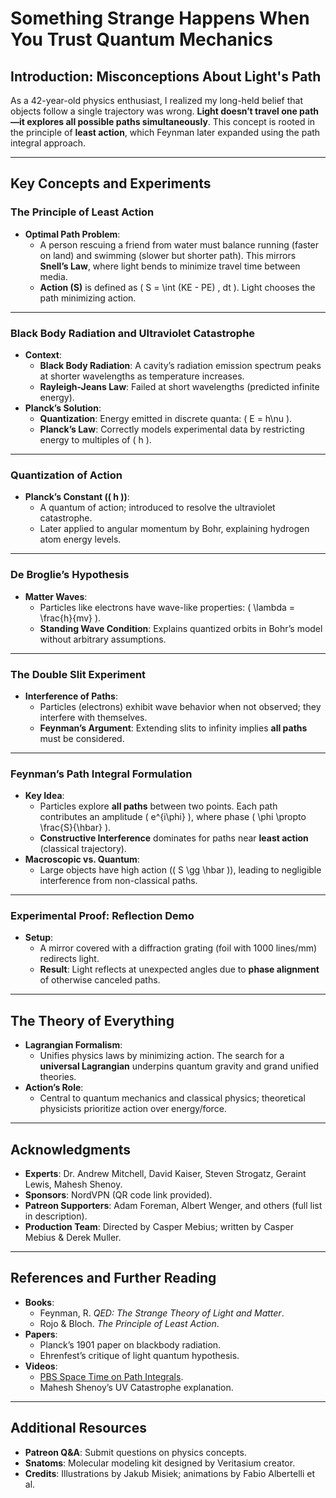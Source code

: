 
# Something Strange Happens When You Trust Quantum Mechanics

## Introduction: Misconceptions About Light's Path
As a 42-year-old physics enthusiast, I realized my long-held belief that objects follow a single trajectory was wrong. **Light doesn’t travel one path—it explores all possible paths simultaneously**. This concept is rooted in the principle of **least action**, which Feynman later expanded using the path integral approach.

---

## Key Concepts and Experiments

### The Principle of Least Action
- **Optimal Path Problem**: 
  - A person rescuing a friend from water must balance running (faster on land) and swimming (slower but shorter path). This mirrors **Snell’s Law**, where light bends to minimize travel time between media.
  - **Action (S)** is defined as \( S = \int (KE - PE) \, dt \). Light chooses the path minimizing action.

---

### Black Body Radiation and Ultraviolet Catastrophe
- **Context**: 
  - **Black Body Radiation**: A cavity’s radiation emission spectrum peaks at shorter wavelengths as temperature increases.
  - **Rayleigh-Jeans Law**: Failed at short wavelengths (predicted infinite energy).
- **Planck’s Solution**:
  - **Quantization**: Energy emitted in discrete quanta: \( E = h\nu \).
  - **Planck’s Law**: Correctly models experimental data by restricting energy to multiples of \( h \).

---

### Quantization of Action
- **Planck’s Constant (\( h \))**: 
  - A quantum of action; introduced to resolve the ultraviolet catastrophe.
  - Later applied to angular momentum by Bohr, explaining hydrogen atom energy levels.

---

### De Broglie’s Hypothesis
- **Matter Waves**: 
  - Particles like electrons have wave-like properties: \( \lambda = \frac{h}{mv} \).
  - **Standing Wave Condition**: Explains quantized orbits in Bohr’s model without arbitrary assumptions.

---

### The Double Slit Experiment
- **Interference of Paths**:
  - Particles (electrons) exhibit wave behavior when not observed; they interfere with themselves.
  - **Feynman’s Argument**: Extending slits to infinity implies **all paths** must be considered.

---

### Feynman’s Path Integral Formulation
- **Key Idea**:
  - Particles explore **all paths** between two points. Each path contributes an amplitude \( e^{i\phi} \), where phase \( \phi \propto \frac{S}{\hbar} \).
  - **Constructive Interference** dominates for paths near **least action** (classical trajectory).
- **Macroscopic vs. Quantum**: 
  - Large objects have high action (\( S \gg \hbar \)), leading to negligible interference from non-classical paths.

---

### Experimental Proof: Reflection Demo
- **Setup**: 
  - A mirror covered with a diffraction grating (foil with 1000 lines/mm) redirects light.
  - **Result**: Light reflects at unexpected angles due to **phase alignment** of otherwise canceled paths.

---

## The Theory of Everything
- **Lagrangian Formalism**: 
  - Unifies physics laws by minimizing action. The search for a **universal Lagrangian** underpins quantum gravity and grand unified theories.
- **Action’s Role**: 
  - Central to quantum mechanics and classical physics; theoretical physicists prioritize action over energy/force.

---

## Acknowledgments
- **Experts**: Dr. Andrew Mitchell, David Kaiser, Steven Strogatz, Geraint Lewis, Mahesh Shenoy.
- **Sponsors**: NordVPN (QR code link provided).
- **Patreon Supporters**: Adam Foreman, Albert Wenger, and others (full list in description).
- **Production Team**: Directed by Casper Mebius; written by Casper Mebius & Derek Muller.

---

## References and Further Reading
- **Books**: 
  - Feynman, R. *QED: The Strange Theory of Light and Matter*.
  - Rojo & Bloch. *The Principle of Least Action*.
- **Papers**: 
  - Planck’s 1901 paper on blackbody radiation.
  - Ehrenfest’s critique of light quantum hypothesis.
- **Videos**: 
  - [PBS Space Time on Path Integrals](https://www.youtube.com/watch?v=Q_CQDSlmboA).
  - Mahesh Shenoy’s UV Catastrophe explanation.

---

## Additional Resources
- **Patreon Q&A**: Submit questions on physics concepts.
- **Snatoms**: Molecular modeling kit designed by Veritasium creator.
- **Credits**: Illustrations by Jakub Misiek; animations by Fabio Albertelli et al.
